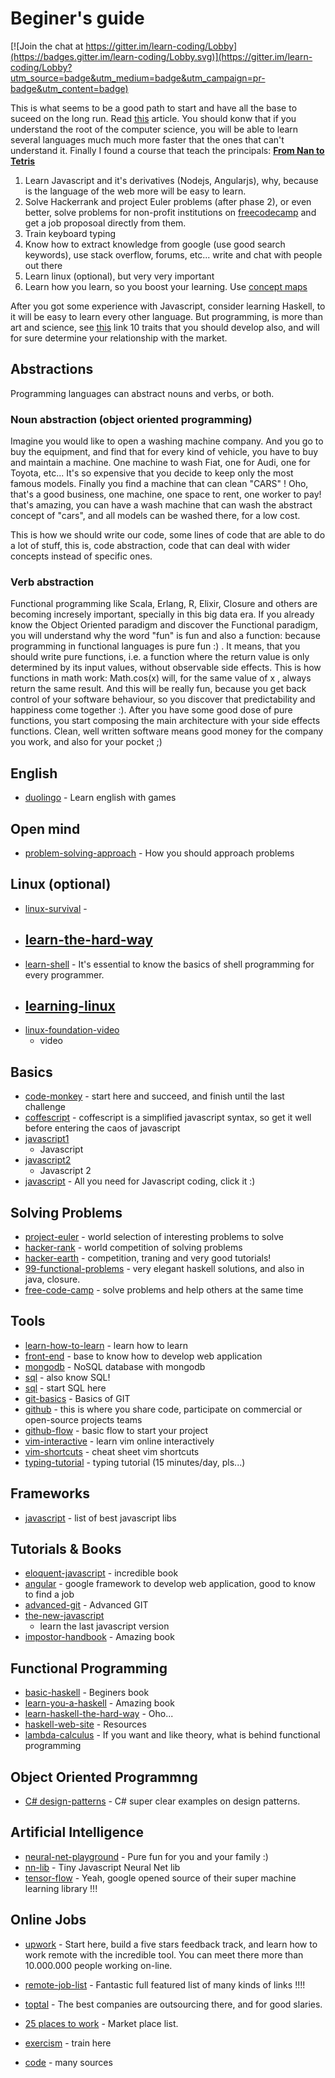 # Beginer's guide

[![Join the chat at https://gitter.im/learn-coding/Lobby](https://badges.gitter.im/learn-coding/Lobby.svg)](https://gitter.im/learn-coding/Lobby?utm_source=badge&utm_medium=badge&utm_campaign=pr-badge&utm_content=badge)

This is what seems to be a good path to start and have all the base to suceed on
the long run. Read [this](http://www.paulgraham.com/knuth.html) article.
You should konw that if you understand the root of the computer science, you will be able to learn several languages much much more faster that the ones that can't understand it. Finally I found a course that teach the principals: 
**[From Nan to Tetris](https://www.coursera.org/learn/build-a-computer)**

1. Learn Javascript and it's derivatives (Nodejs, Angularjs), why, because is
   the language of the web
   more will be easy to learn.
2. Solve Hackerrank and project Euler problems (after phase 2), or even better, solve problems for non-profit institutions on [freecodecamp](https://www.freecodecamp.com) and get a job proposoal directly from them.
3. Train keyboard typing
4. Know how to extract knowledge from google (use good search keywords), use
   stack overflow, forums, etc... write and chat with people out there
5. Learn linux (optional), but very very important
6. Learn how you learn, so you boost your learning. Use [concept maps](http://www.conceptmaps.io/guide/lessons/Frequently_Asked_Questions) 

After you got some experience with Javascript, consider learning Haskell, to it
will be easy to learn every other language. But programming, is more than art and science, see [this](http://www.techrepublic.com/blog/10-things/10-traits-to-look-for-when-youre-hiring-a-programmer/) link 10 traits
that you should develop also, and will for sure determine your relationship with the market.


## Abstractions
Programming languages can abstract nouns and verbs, or both. 

### Noun abstraction (object oriented programming)
Imagine you would like to open a washing machine company. And you go to buy the equipment, 
and find that for every kind of vehicle, you have to buy and maintain a machine. One machine 
to wash Fiat, one for Audi, one for Toyota, etc... It's so expensive that you decide to keep only 
the most famous models. Finally you find a machine that can clean "CARS" ! Oho, that's a good 
business, one machine, one space to rent, one worker to pay! that's amazing, you can have a wash 
machine that can wash the abstract concept of "cars", and all models can be washed there, for a low 
cost. 

This is how we should write our code, some lines of code that are able to do a lot of stuff, this is, 
code abstraction, code that can deal with wider concepts instead of specific ones. 




### Verb abstraction 

Functional programming like Scala, Erlang, R, Elixir, Closure and others are becoming incresely important, specially in this big data era. If you already know the Object Oriented paradigm and discover the Functional paradigm, you will understand why the word "fun" is fun and also a function: because programming in functional languages is pure fun :) . It means, that you should write pure functions, i.e. a function where the return value is only determined by its input values, without observable side effects. This is how functions in math work: Math.cos(x) will, for the same value of x , always return the same result. And this will be really fun, because you get back control of your software behaviour, so you discover that predictability and happiness come together :). After you have some good dose of pure functions, you start composing the main architecture with your side effects functions. Clean, well written software means good money for the company you work, and also for your pocket ;) 

## English
* [duolingo](https://www.duolingo.com/) - Learn english with games

## Open mind
* [problem-solving-approach](http://blog.iqmatrix.com/better-problem-solver) - How you should approach problems

## Linux (optional)
* [linux-survival](http://linuxsurvival.com) -
* [learn-the-hard-way](http://cli.learncodethehardway.org/book/introduction.html)
  -
* [learn-shell](http://www.learnshell.org/) - It's essential to know the basics
  of shell programming for every programmer.
* [learning-linux](http://freevideolectures.com/blog/2012/04/5-websites-learning-linux/)
  -
* [linux-foundation-video](https://www.edx.org/course/introduction-linux-linuxfoundationx-lfs101x-0)
  - video


## Basics
* [code-monkey](http://www.playcodemonkey.com) - start here and succeed, and
  finish until the last challenge
* [coffescript](https://www.codeschool.com/courses/coffeescript) - coffescript
  is a simplified javascript syntax, so get it well before entering the caos of
  javascript
* [javascript1](https://www.codeschool.com/courses/javascript-road-trip-part-1)
  - Javascript
* [javascript2](https://www.codeschool.com/courses/javascript-road-trip-part-2)
  - Javascript 2
* [javascript](http://superherojs.com/) - All you need for Javascript coding, click it :)


## Solving Problems
* [project-euler](https://projecteuler.net/) - world selection of interesting problems
  to solve
* [hacker-rank](https://www.hackerrank.com) - world competition of solving
  problems
* [hacker-earth](http://www.hackereartch.com) - competition, traning and very good tutorials!
* [99-functional-problems](https://github.com/pavelfatin/ninety-nine) - very elegant haskell solutions, and also in java, closure.
* [free-code-camp](https://www.freecodecamp.com) - solve problems and help others at the same time



## Tools
* [learn-how-to-learn](https://www.coursera.org/learn/learning-how-to-learn) -
  learn how to learn
* [front-end](https://www.codeschool.com/courses/front-end-foundations) - base
  to know how to develop web application
* [mongodb](https://www.codeschool.com/courses/the-magical-marvels-of-mongodb) -
  NoSQL database with mongodb
* [sql](https://www.codeschool.com/courses/the-sequel-to-sql) - also know SQL!
* [sql](https://www.codeschool.com/courses/try-sql) - start SQL here
* [git-basics](https://www.codeschool.com/courses/try-git) - Basics of GIT
* [github](https://www.codeschool.com/courses/mastering-github) - this is where
  you share code, participate on commercial or open-source projects teams
* [github-flow](https://guides.github.com/introduction/flow/) - basic flow to start your project
* [vim-interactive](http://www.openvim.com/) - learn vim online interactively
* [vim-shortcuts](https://i.stack.imgur.com/i3iyY.gif) - cheat sheet vim shortcuts
* [typing-tutorial](http://thetypingcat.com/) - typing tutorial (15 minutes/day, pls...)

## Frameworks
* [javascript](https://github.com/sorrycc/awesome-javascript) - list of best javascript libs


## Tutorials & Books
* [eloquent-javascript](https://www.codeschool.com/courses/coffeescript) -
  incredible book
* [angular](https://www.codeschool.com/courses/shaping-up-with-angular-js) -
  google framework to develop web application, good to know to find a job
* [advanced-git](https://www.codeschool.com/courses/git-real-2) - Advanced GIT
* [the-new-javascript](https://www.codeschool.com/courses/es2015-the-shape-of-javascript-to-come)
  - learn the last javascript version
* [impostor-handbook](https://bigmachine.io/) - Amazing book


## Functional Programming
* [basic-haskell](http://haskellbook.com/) - Beginers book
* [learn-you-a-haskell](http://learnyouahaskell.com/) - Amazing book
* [learn-haskell-the-hard-way](http://yannesposito.com/Scratch/en/blog/Haskell-the-Hard-Way/) - Oho...
* [haskell-web-site](https://wiki.haskell.org/Haskell) - Resources
* [lambda-calculus](http://worrydream.com/AlligatorEggs/) - If you want and like theory, what is behind functional programming


## Object Oriented Programmng
* [C# design-patterns](http://www.dofactory.com/net/design-patterns) - C# super clear examples on design patterns.


## Artificial Intelligence

* [neural-net-playground](http://playground.tensorflow.org/) - Pure fun for you and your family :) 
* [nn-lib](https://github.com/tensorflow/playground/blob/master/nn.ts) - Tiny Javascript Neural Net lib
* [tensor-flow](http://www.tensorflow.org) - Yeah, google opened source of their super machine learning library !!! 


## Online Jobs
* [upwork](http://www.upwork.com) - Start here, build a five stars feedback track, and learn how to work remote with the incredible tool. You can meet there more than 10.000.000 people working on-line.
* [remote-job-list](https://github.com/lukasz-madon/awesome-remote-job) - Fantastic full featured list of many kinds of links !!!!
* [toptal](http://www.toptal.com) - The best companies are outsourcing there, and for good slaries.
* [25 places to work](http://blog.creativelive.com/best-sites-finding-remote-jobs/) - Market place list.







* [exercism](http://exercism.io/) - train here
* [code](https://code.org/) - many sources

